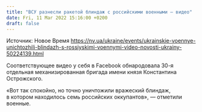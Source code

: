 ```yaml
---
title: "ВСУ разнесли ракетой блиндаж с российскими военными — видео"
date: Fri, 11 Mar 2022 15:16:00 +0200
draft: false
---
```

Источник: Новое Время https://nv.ua/ukraine/events/ukrainskie-voennye-unichtozhili-blindazh-s-rossiyskimi-voennymi-video-novosti-ukrainy-50224139.html


Соответствующее видео у себя в Facebook обнародовала 30-я отдельная механизированная бригада имени князя Константина Острожского.

«Вот так спокойно, но точно уничтожили вражеский блиндаж, в котором находилось семь российских оккупантов», — отметили военные.
